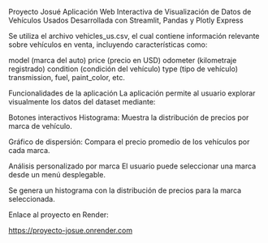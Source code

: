Proyecto Josué
Aplicación Web Interactiva de Visualización de Datos de Vehículos Usados
Desarrollada con Streamlit, Pandas y Plotly Express

Se utiliza el archivo vehicles_us.csv, el cual contiene información relevante sobre vehículos en venta, incluyendo características como:

model (marca del auto)
price (precio en USD)
odometer (kilometraje registrado)
condition (condición del vehículo)
type (tipo de vehículo)
transmission, fuel, paint_color, etc.

Funcionalidades de la aplicación
La aplicación permite al usuario explorar visualmente los datos del dataset mediante:

Botones interactivos
Histograma: Muestra la distribución de precios por marca de vehículo.

Gráfico de dispersión: Compara el precio promedio de los vehículos por cada marca.

Análisis personalizado por marca
El usuario puede seleccionar una marca desde un menú desplegable.

Se genera un histograma con la distribución de precios para la marca seleccionada.

Enlace al proyecto en Render:

https://proyecto-josue.onrender.com